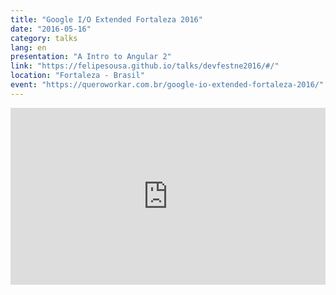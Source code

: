 ```yaml
---
title: "Google I/O Extended Fortaleza 2016"
date: "2016-05-16"
category: talks
lang: en
presentation: "A Intro to Angular 2"
link: "https://felipesousa.github.io/talks/devfestne2016/#/"
location: "Fortaleza - Brasil"
event: "https://queroworkar.com.br/google-io-extended-fortaleza-2016/"
---
```


<div style="left: 0; width: 100%; height: 0; position: relative; padding-bottom: 56.1972%;"><iframe src="https://speakerdeck.com/player/8f1b7f4c6b4f4a729fcc2ce58e154c41" style="border: 0; top: 0; left: 0; width: 100%; height: 100%; position: absolute;" allowfullscreen scrolling="no" allow="encrypted-media"></iframe></div>
